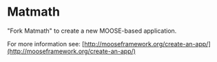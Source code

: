 Matmath
=====

"Fork Matmath" to create a new MOOSE-based application.

For more information see: [http://mooseframework.org/create-an-app/](http://mooseframework.org/create-an-app/)
